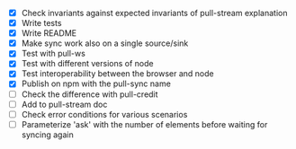 - [x] Check invariants against expected invariants of pull-stream explanation
- [x] Write tests
- [x] Write README
- [x] Make sync work also on a single source/sink
- [x] Test with pull-ws
- [x] Test with different versions of node
- [x] Test interoperability between the browser and node
- [x] Publish on npm with the pull-sync name 
- [ ] Check the difference with pull-credit 
- [ ] Add to pull-stream doc
- [ ] Check error conditions for various scenarios
- [ ] Parameterize 'ask' with the number of elements before waiting for syncing again
